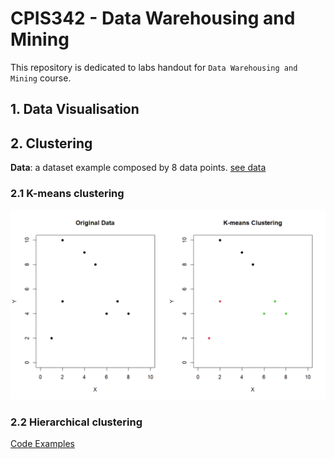 # CPIS342 -  Data Warehousing and Mining

This repository is dedicated to labs handout for `Data Warehousing and Mining` course.

## 1. Data Visualisation



## 2. Clustering

**Data**: a dataset example composed by 8 data points. [see data](https://raw.githubusercontent.com/akilelkamel/dwm/main/data.csv)


### 2.1 K-means clustering
![](https://github.com/akilelkamel/dwm/blob/main/Kmeans%20Clustering.png)
### 2.2 Hierarchical clustering


[Code Examples](https://github.com/akilelkamel/dwm/blob/main/clustering.r)
